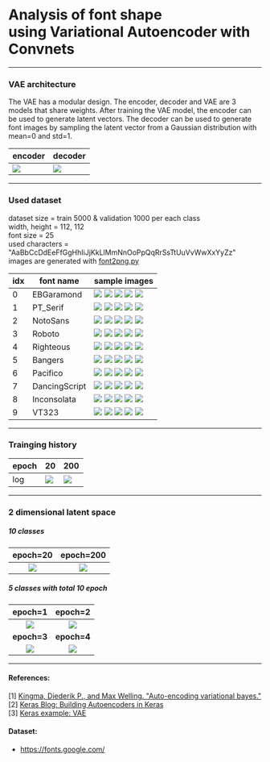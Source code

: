 # Analysis of font shape <br/> using Variational Autoencoder with Convnets



---


### VAE architecture

The VAE has a modular design. The encoder, decoder and VAE are 3 models that share weights. After training the VAE model, the encoder can be used to generate latent vectors. The decoder can be used to generate font images by sampling the latent vector from a Gaussian distribution with mean=0 and std=1.

encoder | decoder
------------ | -------------
![](summary/font_vae_cnn_encoder.png) | ![](summary/font_vae_cnn_decoder.png)

---

### Used dataset
dataset size = train 5000 & validation 1000 per each class<br/>
width, height = 112, 112<br/>
font size = 25<br/>
used characters = "AaBbCcDdEeFfGgHhIiJjKkLlMmNnOoPpQqRrSsTtUuVvWwXxYyZz"<br/>
images are generated with [font2png.py](font2png.py)

idx | font name | sample images
------------ | ------------ | -------------
0 | EBGaramond | ![](example_dataset/0_EBGaramond-Regular1.png) ![](example_dataset/0_EBGaramond-Regular2.png) ![](example_dataset/0_EBGaramond-Regular3.png) ![](example_dataset/0_EBGaramond-Regular4.png) ![](example_dataset/0_EBGaramond-Regular5.png)
1 | PT_Serif | ![](example_dataset/1_PT_Serif-Web-Regular1.png) ![](example_dataset/1_PT_Serif-Web-Regular2.png) ![](example_dataset/1_PT_Serif-Web-Regular3.png) ![](example_dataset/1_PT_Serif-Web-Regular4.png) ![](example_dataset/1_PT_Serif-Web-Regular5.png)
2 | NotoSans | ![](example_dataset/2_NotoSans-Regular1.png) ![](example_dataset/2_NotoSans-Regular2.png) ![](example_dataset/2_NotoSans-Regular3.png) ![](example_dataset/2_NotoSans-Regular4.png) ![](example_dataset/2_NotoSans-Regular5.png)
3 | Roboto | ![](example_dataset/3_Roboto-Regular1.png) ![](example_dataset/3_Roboto-Regular2.png) ![](example_dataset/3_Roboto-Regular3.png) ![](example_dataset/3_Roboto-Regular4.png) ![](example_dataset/3_Roboto-Regular5.png)
4 | Righteous | ![](example_dataset/4_Righteous-Regular1.png) ![](example_dataset/4_Righteous-Regular2.png) ![](example_dataset/4_Righteous-Regular3.png) ![](example_dataset/4_Righteous-Regular4.png) ![](example_dataset/4_Righteous-Regular5.png)
5 | Bangers | ![](example_dataset/5_Bangers-Regular1.png) ![](example_dataset/5_Bangers-Regular2.png) ![](example_dataset/5_Bangers-Regular3.png) ![](example_dataset/5_Bangers-Regular4.png) ![](example_dataset/5_Bangers-Regular5.png)
6 | Pacifico | ![](example_dataset/6_Pacifico-Regular1.png) ![](example_dataset/6_Pacifico-Regular2.png) ![](example_dataset/6_Pacifico-Regular3.png) ![](example_dataset/6_Pacifico-Regular4.png) ![](example_dataset/6_Pacifico-Regular5.png)
7 | DancingScript | ![](example_dataset/7_DancingScript-Regular1.png) ![](example_dataset/7_DancingScript-Regular2.png) ![](example_dataset/7_DancingScript-Regular3.png) ![](example_dataset/7_DancingScript-Regular4.png) ![](example_dataset/7_DancingScript-Regular5.png)
8 | Inconsolata | ![](example_dataset/8_Inconsolata-Regular1.png) ![](example_dataset/8_Inconsolata-Regular2.png) ![](example_dataset/8_Inconsolata-Regular3.png) ![](example_dataset/8_Inconsolata-Regular4.png) ![](example_dataset/8_Inconsolata-Regular5.png)
9 | VT323 | ![](example_dataset/9_VT323-Regular1.png) ![](example_dataset/9_VT323-Regular2.png) ![](example_dataset/9_VT323-Regular3.png) ![](example_dataset/9_VT323-Regular4.png) ![](example_dataset/9_VT323-Regular5.png)

---

### Trainging history 

epoch | 20 | 200
------------ | ------------ | -------------
log | ![](plot/epoch20/history.png) | ![](plot/epoch200/history.png)


---

### 2 dimensional latent space 

##### 10 classes <br/>

epoch=20 | epoch=200
:------------: | :------------:
![](plot/epoch20/_plot.gif) | ![](plot/epoch200/_plot.gif)

##### 5 classes with total 10 epoch <br/>

epoch=1 | epoch=2
:------------: | :------------:
![](plot/epoch10/_plot_e1.gif) | ![](plot/epoch10/_plot_e2.gif)
**epoch=3** | **epoch=4**
![](plot/epoch10/_plot_e4.gif) | ![](plot/epoch10/_plot_e5.gif)


---

#### References:

[1] [Kingma, Diederik P., and Max Welling. "Auto-encoding variational bayes."](https://arxiv.org/abs/1312.6114) <br/>
[2] [Keras Blog: Building Autoencoders in Keras](https://blog.keras.io/building-autoencoders-in-keras.html) <br/>
[3] [Keras example: VAE](https://github.com/keras-team/keras/blob/master/examples/variational_autoencoder_deconv.py)


#### Dataset:

- https://fonts.google.com/



